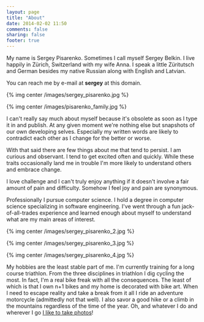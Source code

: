 ```yaml
---
layout: page
title: "About"
date: 2014-02-02 11:50
comments: false
sharing: false
footer: true
---
```


My name is Sergey Pisarenko. Sometimes I call myself Sergey Belkin. I live happily in Zürich, Switzerland with my wife Anna. I speak a little Züritutsch and German besides my native Russian along with English and Latvian.

You can reach me by e-mail at **sergey** at this domain.

{% img center /images/sergey_pisarenko.jpg %}

{% img center /images/pisarenko_family.jpg %}

I can't really say much about myself because it's obsolete as soon as I type it in and publish. At any given moment we're nothing else but snapshots of our own developing selves. Especially my written words are likely to contradict each other as I change for the better or worse.

With that said there are few things about me that tend to persist. I am curious and observant. I tend to get excited often and quickly. While these traits occasionally land me in trouble I'm more likely to understand others and embrace change.

I love challenge and I can't truly enjoy anything if it doesn't involve a fair amount of pain and difficulty. Somehow I feel joy and pain are synonymous.

Professionally I pursue computer science. I hold a degree in computer science specializing in software engineering. I've went through a fun jack-of-all-trades experience and learned enough about myself to understand what are my main areas of interest.

{% img center /images/sergey_pisarenko_2.jpg %}

{% img center /images/sergey_pisarenko_3.jpg %}

{% img center /images/sergey_pisarenko_4.jpg %}

My hobbies are the least stable part of me. I'm currently training for a long course triathlon. From the three disciplines in triathlon I dig cycling the most. In fact, I'm a real bike freak with all the consequences. The least of which is that I own n+1 bikes and my home is decorated with bike art. When I need to escape reality and take a break from it all I ride an adventure motorcycle (admittedly not that well). I also savor a good hike or a climb in the mountains regardless of the time of the year. Oh, and whatever I do and wherever I go [I like to take photos](http://www.flickr.com/photos/68217075@N08/)!